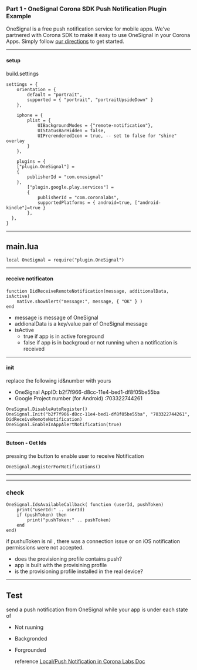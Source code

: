 ### Part 1 - OneSignal Corona SDK Push Notification Plugin Example

OneSignal is a free push notification service for mobile apps. We've partnered with Corona SDK to make it easy to use OneSignal in your Corona Apps. Simply follow [our directions](https://documentation.onesignal.com/docs/corona-sdk-setup) to get started.

---
#### setup
build.settings
```
settings = {
	orientation = {
		default = "portrait",
		supported = { "portrait", "portraitUpsideDown" }
	},
	
	iphone = {
		plist = {
			UIBackgroundModes = {"remote-notification"},
			UIStatusBarHidden = false,
			UIPrerenderedIcon = true, -- set to false for "shine" overlay
		}
	},
	
	plugins = {
    ["plugin.OneSignal"] =
    {
        publisherId = "com.onesignal"
    },
		["plugin.google.play.services"] =
		{
			publisherId = "com.coronalabs",
			supportedPlatforms = { android=true, ["android-kindle"]=true }
		},
  },
}
```

----
## main.lua
```
local OneSignal = require("plugin.OneSignal")
```

---
#### receive notificaton
```
function DidReceiveRemoteNotification(message, additionalData, isActive)
    native.showAlert("message:", message, { "OK" } )
end
```
* message is message of OneSignal
* addionalData is a key/value pair of OneSignal message
* isActive 
    * true if app is in active foreground
    * false if app is in backgroud or not running when a notification is received

---
#### init
replace the following id&number with yours

* OneSignal AppID: b2f7f966-d8cc-11e4-bed1-df8f05be55ba
* Google Project number (for Android) :703322744261
```
OneSignal.DisableAutoRegister()
OneSignal.Init("b2f7f966-d8cc-11e4-bed1-df8f05be55ba", "703322744261", DidReceiveRemoteNotification)
OneSignal.EnableInAppAlertNotification(true)
```

---
#### Butoon - Get Ids
pressing the button to enable user to receive Notification
```
OneSignal.RegisterForNotifications()
```

---


---
### check

```
OneSignal.IdsAvailableCallback( function (userId, pushToken)
    print("userId:" .. userId)
    if (pushToken) then
        print("pushToken:" .. pushToken)
    end
end)
```

if pushuToken is  nil , there was a connection issue or on iOS notification permissions were not accepted.

* does the provisioning profile contains push?
* app is built with the provisining profile
* is the provisioning profile installed in the real device?

---
## Test

send a push notification from OneSignal while your app is under each state of 

* Not ruuning
* Backgronded
* Forgrounded

    reference [Local/Push Notification in Corona Labs Doc](https://docs.coronalabs.com/guide/events/appNotification/index.html)

